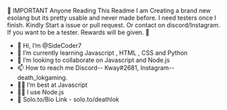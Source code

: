 🛑 IMPORTANT
Anyone Reading This Readme
I am Creating a brand new esolang but its pretty usable and never made before.
I need testers once I finish.
Kindly Start a issue or pull request.
Or contact on discord/Instagram.
If you want to be a tester.
Rewards will be given.
🛑
- 👋 Hi, I’m @SideCoder7
- 🌱 I’m currently learning Javascript , HTML , CSS and Python
- 💞️ I’m looking to collaborate on Javascript and Node.js
- 📫 How to reach me Discord-- Kway#2681, Instagram-- death_lokgaming.
- 👨‍🎓 I’m best at Javascript
- 👨‍💻 I use Node.js
- 🔗 Solo.to/Bio Link - solo.to/deathlok
<!---
SideCoder7/SideCoder7 is a ✨ special ✨ repository because its `README.md` (this file) appears on your GitHub profile.
You can click the Preview link to take a look at your changes.
--->
